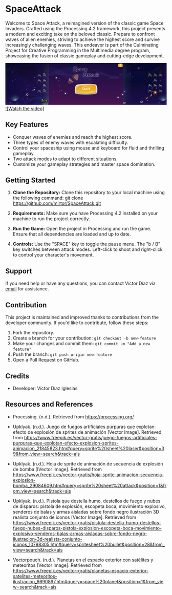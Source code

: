 # SpaceAttack
Welcome to Space Attack, a reimagined version of the classic game Space Invaders. Crafted using the Processing 4.2 framework, this project presents a modern and exciting take on the beloved classic. Prepare to confront waves of alien enemies, striving to achieve the highest score and survive increasingly challenging waves. This endeavor is part of the Culminating Project for Creative Programming in the Multimedia degree program, showcasing the fusion of classic gameplay and cutting-edge development.

![SpaceAttack screenshot](SpaceAttack.jpg)
[![Watch the video]](https://youtu.be/zjG6bR8pOb0)


## Key Features

- Conquer waves of enemies and reach the highest score.
- Three types of enemy waves with escalating difficulty.
- Control your spaceship using mouse and keyboard for fluid and thrilling gameplay.
- Two attack modes to adapt to different situations.
- Customize your gameplay strategies and master space domination.

## Getting Started

1. **Clone the Repository:** Clone this repository to your local machine using the following command:
  git clone https://github.com/mirtor/SpaceAttack.git


2. **Requirements:** Make sure you have Processing 4.2 installed on your machine to run the project correctly.

3. **Run the Game:** Open the project in Processing and run the game. Ensure that all dependencies are loaded and up to date.

4. **Controls:** Use the "SPACE" key to toggle the pause menu. The "b / B" key switches between attack modes. Left-click to shoot and right-click to control your character's movement.

## Support

If you need help or have any questions, you can contact Víctor Díaz via [email](mailto:victor.diaz.iglesias@gmail.com) for assistance.

## Contribution

This project is maintained and improved thanks to contributions from the developer community. If you'd like to contribute, follow these steps:

1. Fork the repository.
2. Create a branch for your contribution: `git checkout -b new-feature`
3. Make your changes and commit them: `git commit -m "Add a new feature"`
4. Push the branch: `git push origin new-feature`
5. Open a Pull Request on GitHub.

## Credits

- Developer: Víctor Díaz Iglesias

## Resources and References

- Processing. (n.d.). Retrieved from https://processing.org/
  
- Upklyak. (n.d.). Juego de fuegos artificiales púrpuras que explotan: efecto de explosión de sprites de animación [Vector Image]. Retrieved from https://www.freepik.es/vector-gratis/juego-fuegos-artificiales-purpuras-que-explotan-efecto-explosion-sprites-animacion_21845823.htm#query=sprite%20sheet%20laser&position=39&from_view=search&track=ais
  
- Upklyak. (n.d.). Hoja de sprite de animación de secuencia de explosión de bomba [IVector Image]. Retrieved from https://www.freepik.es/vector-gratis/hoja-sprite-animacion-secuencia-explosion-bomba_29084609.htm#query=sprite%20sheet%20attack&position=1&from_view=search&track=ais

- Upklyak. (n.d.). Pistola que destella humo, destellos de fuego y nubes de disparos: pistola de explosión, escopeta boca, movimiento explosivo, senderos de balas y armas aisladas sobre fondo negro ilustración 3D realista conjunto de iconos [Vector Image]. Retrieved from https://www.freepik.es/vector-gratis/pistola-destella-humo-destellos-fuego-nubes-disparos-pistola-explosion-escopeta-boca-movimiento-explosivo-senderos-balas-armas-aisladas-sobre-fondo-negro-ilustracion-3d-realista-conjunto-iconos_10798305.htm#query=spritesheet%20bullet&position=28&from_view=search&track=ais

- Vectorpouch. (n.d.). Planetas en el espacio exterior con satélites y meteoritos [Vector Image]. Retrieved from https://www.freepik.es/vector-gratis/planetas-espacio-exterior-satelites-meteoritos-ilustracion_6690897.htm#query=space%20planet&position=1&from_view=search&track=ais

